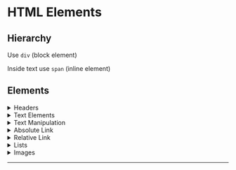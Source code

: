# HTML Elements

## Hierarchy

Use ```div``` (block element)

Inside text use ```span``` (inline element)

## Elements

<details>
        <summary>Headers</summary>
  
        
```html
<h1> header 1 </h1>
```

```html
<h2> header 2 </h2>
```

```html
<h6> header 6 </h6>
```

</details>

<details>
        <summary>Text Elements</summary>

```html
<p> paragraph </p>
```
```html
<blockquote> quotation </blockquote>
```

</details>

<details>
        <summary>Text Manipulation</summary>
  
```html
<strong> bold </strong>
```
```html
<em> italic </em>
```
```html
<sub> subscript </sub>
```
```html
<sup> supscript </sup>
```

</details>

<details>
<summary>Absolute Link</summary>

```html
<a href="https://www.somewebsite.com" target="_blank" rel="noopener noreferrer">external website</a>
```

- ```target = ``` 
    - ```"_blank"```: open in new tab
    - ```"_self"```: open in this tab

- ```rel = ``` 
    - This attribute is used to describe the relation between the current page and the linked document.
    - ```"noopener"```: prevents the opened link from gaining access to the webpage from which it was opened
    - ```"noreferrer"```: prevents the opened link from knowing which webpage or resource has a link (or ‘reference’) to it.

</details>

</details>

<details>
<summary>Relative Link</summary>

- Link to other .html pages
```html
<a href="./about.html">About .html page in my directory</a>
<a href="./pages/about.html">about.html page in the /pages directory </a>
```
- Link within page
```html
<a href="#id-of-element">Will move to the element with the matching id</a>
```
</details>


<details>
        <summary>Lists</summary>

```html
<ul>
  <li>Item 1</li>
  <li>Item 2</li>
  <li>Item 3</li>
</ul>
```
<ul>
  <li>Item 1</li>
  <li>Item 2</li>
  <li>Item 3</li>
</ul>

---
```html
<ol>
  <li>Item 1</li>
  <li>Item 2</li>
  <li>Item 3</li>
</ol>
```
<ol>
  <li>Item 1</li>
  <li>Item 2</li>
  <li>Item 3</li>
</ol>

</details>


<details>
<summary>Images</summary>

- Image from link
```html
<img src="https://www.somewebsite.com/image.png" alt="description">
```
- Image from repo
```html
<img src="./myimages/image1.png" alt="description">
```

</details>

---